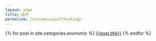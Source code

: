 ```yaml
---
layout: page
title: 经济
permalink: /economicwayofthinking/
---
```

{% for post in site.categories.economic %}
  <a href="{{post.url | prepend: site.baseurl}}">{{post.title}}</a>
{% endfor %}
